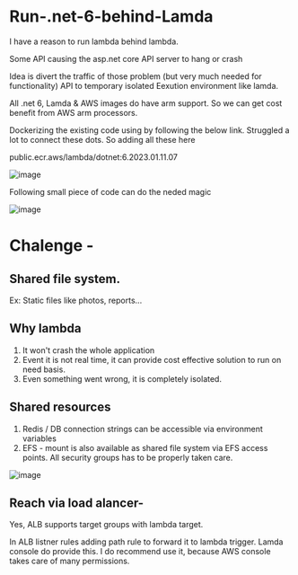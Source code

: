 # Run-.net-6-behind-Lamda

I have a reason to run lambda behind lambda.

Some API causing the asp.net core API server to hang or crash

Idea is divert the traffic of those problem (but very much needed for functionality) API to temporary isolated Eexution environment like lamda.

All .net 6, Lamda & AWS images do have arm support. So we can get cost benefit from AWS arm processors.

Dockerizing the existing code using by following the below link. Struggled a lot to connect these dots. So adding all these here

public.ecr.aws/lambda/dotnet:6.2023.01.11.07


![image](https://user-images.githubusercontent.com/85802871/213964892-d223e166-ed90-4590-ae3f-f28b9b861b12.png)


Following small piece of code can do the neded magic

![image](https://user-images.githubusercontent.com/85802871/213964357-1bd02e30-d416-404f-8b63-7bd8f4459781.png)


# Chalenge -

## Shared file system.

Ex: Static files like photos, reports...

## Why lambda

1. It won't crash the whole application
2. Event it is not real time, it can provide cost effective solution to run on need basis.
3. Even something went wrong, it is completely isolated.

## Shared resources

1. Redis / DB connection strings can be accessible via environment variables
2. EFS - mount is also available as shared file system via EFS access points. All security groups has to be properly taken care.

![image](https://user-images.githubusercontent.com/85802871/213963929-6125fe04-76f0-47fc-ac14-781476f37a08.png)

## Reach via load alancer- 
Yes, ALB supports target groups with lambda target. 

In ALB listner rules adding path rule to forward it to lambda trigger. Lamda console do provide this.
I do recommend use it, because AWS console takes care of many permissions.
